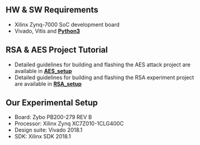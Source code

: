 ## HW & SW Requirements

- Xilinx Zynq-7000 SoC development board
- Vivado, Vitis and [**Python3**](https://www.python.org/downloads/)

## RSA & AES Project Tutorial 

- Detailed guidelines for building and flashing the AES attack project are available in [**AES_setup**](https://github.com/Remote-HWA/SideLine/tree/master/attack_setup/AES_setup)
- Detailed guidelines for building and flashing the RSA experiment project are available in [**RSA_setup**](https://github.com/Remote-HWA/SideLine/tree/master/attack_setup/RSA_setup)

## Our Experimental Setup

- Board: Zybo PB200-279 REV B
- Processor: Xilinx Zynq XC7Z010-1CLG400C
- Design suite: Vivado 2018.1
- SDK: Xilinx SDK 2018.1









